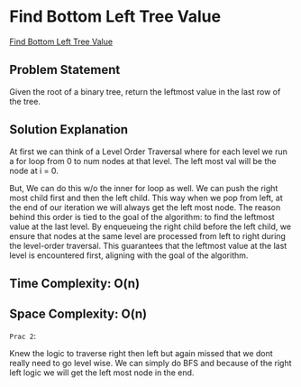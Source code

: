 # Find Bottom Left Tree Value

[Find Bottom Left Tree Value](https://leetcode.com/problems/find-bottom-left-tree-value/description/)

## Problem Statement

Given the root of a binary tree, return the leftmost value in the last row of the tree.

## Solution Explanation

At first we can think of a Level Order Traversal where for each level we run a for loop from 0 to num nodes at that level. The left most val will be the node at i = 0.

But, We can do this w/o the inner for loop as well. We can push the right most child first and then the left child. This way when we pop from left, at the end of our iteration we will always get the left most node.
The reason behind this order is tied to the goal of the algorithm: to find the leftmost value at the last level.
By enqueueing the right child before the left child, we ensure that nodes at the same level are processed from left to right during the level-order traversal.
This guarantees that the leftmost value at the last level is encountered first, aligning with the goal of the algorithm.

## Time Complexity: O(n)

## Space Complexity: O(n)

`Prac 2`:

Knew the logic to traverse right then left but again missed that we dont really need to go level wise. We can simply do BFS and because of the right left logic we will get the left most node in the end.
